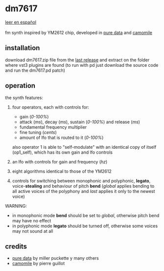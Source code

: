 # dm7617
[leer en español](https://github.com/teaecetyrannis/dm7617/blob/main/README.md)
<br><br>
fm synth inspired by YM2612 chip, developed in [pure data](https://github.com/pure-data/pure-data) and [camomile](https://github.com/pierreguillot/Camomile)

## installation
download dm7617.zip file from the [last release](https://github.com/teaecetyrannis/dm7617/releases/tag/v1.0) and extract on the folder where vst3 plugins are found (to run with pd just download the source code and run the dm7617.pd patch)

## operation
the synth features:

 1. four operators, each with controls for:
	 - gain (*0-100%*)
	 - attack (*ms*), decay (*ms*), sustain (*0-100%*) and release (*ms*)
	 - fundamental frequency multiplier
	 - fine tuning (*cents*)
	 - amount of lfo that is routed to it (*0-100%*)

	also operator 1 is able to "self-modulate" with an identical copy of itself (op1_self), which has its own gain and lfo controls
	
 2. an lfo with controls for gain and frequency (*hz*)
 3. eight algorithms identical to those of the YM2612
 4. controls for switching between monophonic and polyphonic, **legato**, voice-**stealing** and behaviour of pitch **bend** (*global* applies bending to all active voices of the polyphony and *last* applies it only to the newest voice)
 
WARNING:
- in monophonic mode **bend** should be set to *global*, otherwise pitch bend may have no effect
- in polyphonic mode **legato** should be turned off, otherwise some voices may not sound at all

## credits
- [pure data](https://github.com/pure-data/pure-data) by miller puckette y many others
- [camomile](https://github.com/pierreguillot/Camomile) by pierre guillot
